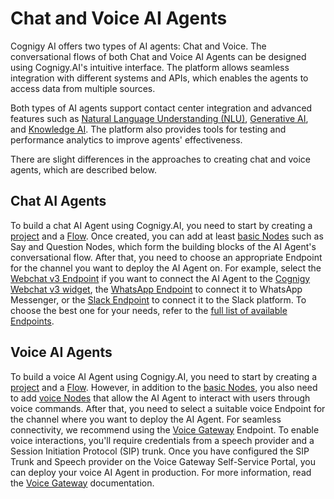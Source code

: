 # Chat and Voice AI Agents

Cognigy AI offers two types of AI agents: Chat and Voice. The conversational flows of both Chat and Voice AI Agents can be designed using Cognigy.AI's intuitive interface. The platform allows seamless integration with different systems and APIs, which enables the agents to access data from multiple sources.

Both types of AI agents support contact center integration and advanced features such as [Natural Language Understanding (NLU)](../empower/nlu/overview.md), [Generative AI](../empower/generative-ai.md), and [Knowledge AI](../empower/knowledge-ai/overview.md). The platform also provides tools for testing and performance analytics to improve agents' effectiveness.

There are slight differences in the approaches to creating chat and voice agents, which are described below.

## Chat AI Agents

To build a chat AI Agent using Cognigy.AI, you need to start by creating a [project](projects.md) and a [Flow](flows.md). 
Once created, you can add at least [basic Nodes](../build/node-reference/overview.md) such as Say and Question Nodes,
which form the building blocks of the AI Agent's conversational flow.
After that, you need to choose an appropriate Endpoint for the channel you want to deploy the AI Agent on. 
For example, select the [Webchat v3 Endpoint](../../webchat/v3/configuration.md) if you want to connect the AI Agent to the [Cognigy Webchat v3 widget](../../webchat/v3/overview.md), the [WhatsApp Endpoint](../deploy/endpoint-reference/whatsapp.md) to connect it to WhatsApp Messenger, or the [Slack Endpoint](../deploy/endpoint-reference/slack.md) to connect it to the Slack platform. To choose the best one for your needs, refer to the [full list of available Endpoints](../deploy/endpoint-reference/overview.md).

## Voice AI Agents

To build a voice AI Agent using Cognigy.AI,
you need to start by creating a [project](projects.md) and a [Flow](flows.md).
However, in addition to the [basic Nodes](../build/node-reference/overview.md),
you also need
to add [voice Nodes](../build/node-reference/voice/voice-gateway/overview.md)
that allow the AI Agent to interact with users through voice commands.
After that, you need to select a suitable voice Endpoint for the channel where you want to deploy the AI Agent.
For seamless connectivity, we recommend using the [Voice Gateway](../deploy/endpoint-reference/voice-gateway.md) Endpoint.
To enable voice interactions,
you'll require credentials from a speech provider and a Session Initiation Protocol (SIP) trunk.
Once you have configured the SIP Trunk and Speech provider on the Voice Gateway Self-Service Portal,
you can deploy your voice AI Agent in production.
For more information, read the [Voice Gateway](../../voice-gateway/getting-started.md) documentation.